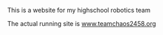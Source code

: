 This is a website for my highschool robotics team

The actual running site is www.teamchaos2458.org
